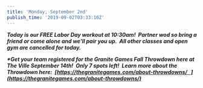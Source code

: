 ```yaml
---
title: 'Monday, September 2nd'
publish_time: '2019-09-02T03:33:10Z'
---
```


***Today is our FREE Labor Day workout at 10:30am!  Partner wod so bring
a friend or come alone and we'll pair you up.  All other classes and
open gym are cancelled for today.***

***\*Get your team registered for the Granite Games Fall Throwdown here
at The Ville September 14th!  Only 7 spots left!  Learn more about the
Throwdown here:
 [https://thegranitegames.com/about-throwdowns/   ](https://thegranitegames.com/about-throwdowns/)***
